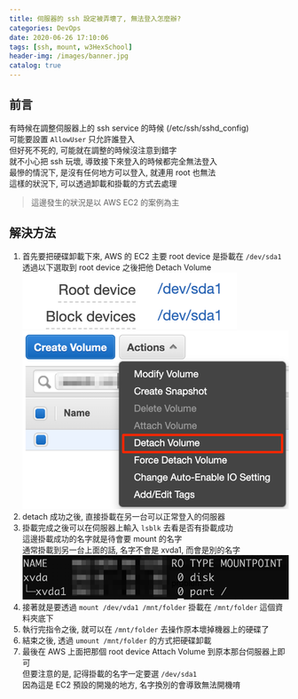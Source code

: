 ```yaml
---
title: 伺服器的 ssh 設定被弄壞了, 無法登入怎麼辦?  
categories: DevOps
date: 2020-06-26 17:10:06
tags: [ssh, mount, w3HexSchool]
header-img: /images/banner.jpg
catalog: true
---
```


## 前言

有時候在調整伺服器上的 ssh service 的時候 (/etc/ssh/sshd_config)  
可能要設置 `AllowUser` 只允許誰登入  
但好死不死的, 可能就在調整的時候沒注意到錯字  
就不小心把 ssh 玩壞, 導致接下來登入的時候都完全無法登入  
最慘的情況下, 是沒有任何地方可以登入, 就連用 root 也無法  
這樣的狀況下, 可以透過卸載和掛載的方式去處理  

> 這邊發生的狀況是以 AWS EC2 的案例為主  

## 解決方法

1. 首先要把硬碟卸載下來, AWS 的 EC2 主要 root device 是掛載在 `/dev/sda1`  
    透過以下選取到 root device 之後把他 Detach Volume
    ![](/images/aws-ec2-ssh/ssh-01.png)  
    ![](/images/aws-ec2-ssh/ssh-02.png)  
2. detach 成功之後, 直接掛載在另一台可以正常登入的伺服器
3. 掛載完成之後可以在伺服器上輸入 `lsblk` 去看是否有掛載成功  
    這邊掛載成功的名字就是待會要 mount 的名字  
    通常掛載到另一台上面的話, 名字不會是 xvda1, 而會是別的名字  
    ![](/images/aws-ec2-ssh/ssh-03.png)
4. 接著就是要透過 `mount /dev/vda1 /mnt/folder` 掛載在 `/mnt/folder` 這個資料夾底下  
5. 執行完指令之後, 就可以在 `/mnt/folder` 去操作原本壞掉機器上的硬碟了  
6. 結束之後, 透過 `umount /mnt/folder` 的方式把硬碟卸載  
7. 最後在 AWS 上面把那個 root device Attach Volume 到原本那台伺服器上即可  
    但要注意的是, 記得掛載的名字一定要選 `/dev/sda1`  
    因為這是 EC2 預設的開幾的地方, 名字換別的會導致無法開機唷  